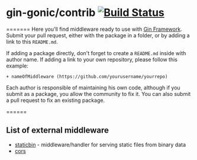 # gin-gonic/contrib [![Build Status](https://travis-ci.org/gin-gonic/contrib.svg)](https://travis-ci.org/gin-gonic/contrib)
=======
Here you'll find middleware ready to  use with [Gin Framework](https://github.com/gin-gonic/gin). Submit your pull request, either with the package in a folder, or by adding a link to this `README.md`.

If adding a package directly, don't forget to create a `README.md` inside with author name.
If adding a link to your own repository, please follow this example:

```
+ nameOfMiddleware (https://github.com/yourusername/yourrepo)
```

Each author is responsible of maintaining his own code, although if you submit as a package, you allow the community to fix it. You can also submit a pull request to fix an existing package.

======
## List of external middleware

+ [staticbin](https://github.com/olebedev/staticbin) - middleware/handler for serving static files from binary data
+ [cors](https://github.com/itsjamie/gin-cors)
